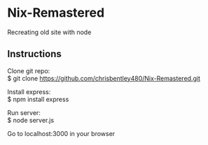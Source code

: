 # Nix-Remastered
Recreating old site with node

## Instructions
Clone git repo:    
$ git clone https://github.com/chrisbentley480/Nix-Remastered.git  

Install express:  
$ npm install express  

Run server:  
$ node server.js  

Go to localhost:3000 in your browser
